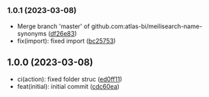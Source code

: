 ## <small>1.0.1 (2023-03-08)</small>

* Merge branch 'master' of github.com:atlas-bi/meilisearch-name-synonyms ([df26e83](https://github.com/atlas-bi/meilisearch-name-synonyms/commit/df26e83))
* fix(import): fixed import ([bc25753](https://github.com/atlas-bi/meilisearch-name-synonyms/commit/bc25753))

## 1.0.0 (2023-03-08)

* ci(action): fixed folder struc ([ed0ff11](https://github.com/atlas-bi/meilisearch-name-synonyms/commit/ed0ff11))
* feat(initial): initial commit ([cdc60ea](https://github.com/atlas-bi/meilisearch-name-synonyms/commit/cdc60ea))
